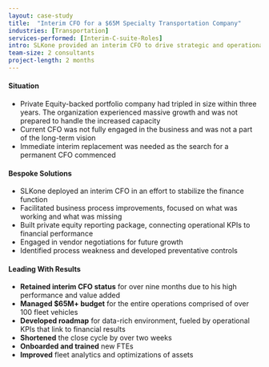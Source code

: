 ```yaml
---
layout: case-study
title:  "Interim CFO for a $65M Specialty Transportation Company"
industries: [Transportation]
services-performed: [Interim-C-suite-Roles]
intro: SLKone provided an interim CFO to drive strategic and operational execution and help define metrics that will support the operations of the business and drive bottom line profitability.
team-size: 2 consultants
project-length: 2 months
---
```


#### Situation
- Private Equity-backed portfolio company had tripled in size within three years.  The organization experienced massive growth and was not prepared to handle the increased capacity
- Current CFO was not fully engaged in the business and was not a part of the long-term vision
- Immediate interim replacement was needed as the search for a permanent CFO commenced

#### Bespoke Solutions
- SLKone deployed an interim CFO in an effort to stabilize the finance function
- Facilitated business process improvements, focused on what was working and what was missing
- Built private equity reporting package, connecting operational KPIs to financial performance
- Engaged in vendor negotiations for future growth
- Identified process weakness and developed preventative controls

#### Leading With Results
- **Retained interim CFO status** for over nine months due to his high performance and value added
- **Managed $65M+ budget** for the entire operations comprised of over 100 fleet vehicles
- **Developed roadmap** for data-rich environment, fueled by operational KPIs that link to financial results
- **Shortened** the close cycle by over two weeks
- **Onboarded and trained** new FTEs
- **Improved** fleet analytics and optimizations of assets
